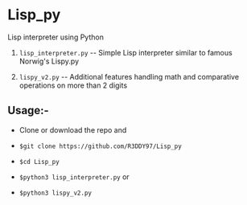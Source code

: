 # Lisp_py
Lisp interpreter using Python

1. `lisp_interpreter.py` -- Simple Lisp interpreter similar to famous Norwig's Lispy.py

2. `lispy_v2.py`   -- Additional features handling math and comparative operations on more than 2  digits


## Usage:-

*  Clone or download the repo and

* `$git clone https://github.com/R3DDY97/Lisp_py`

* `$cd Lisp_py`

* `$python3 lisp_interpreter.py`
        or
* `$python3 lispy_v2.py`
